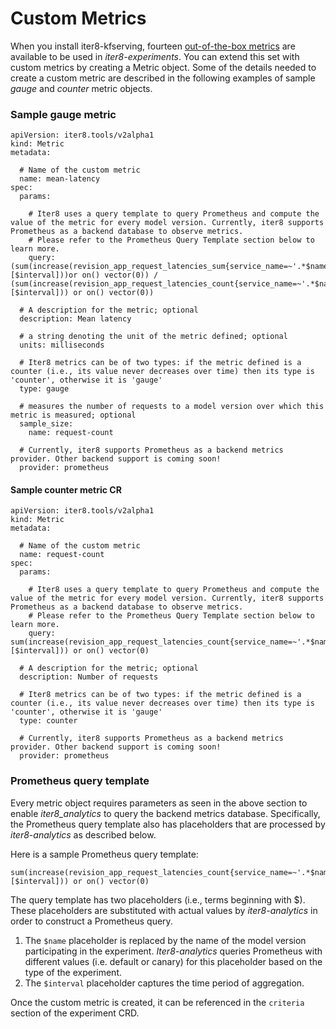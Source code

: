 # Custom Metrics

When you install iter8-kfserving, fourteen [out-of-the-box metrics](metrics_ootb.md) are available to be used in _iter8-experiments_. You can extend this set with custom metrics by creating a Metric object. Some of the details needed to create a custom metric are described in the following examples of sample _gauge_ and _counter_ metric objects.

### Sample gauge metric
```
apiVersion: iter8.tools/v2alpha1
kind: Metric
metadata:

  # Name of the custom metric
  name: mean-latency
spec:
  params:

    # Iter8 uses a query template to query Prometheus and compute the value of the metric for every model version. Currently, iter8 supports Prometheus as a backend database to observe metrics.
    # Please refer to the Prometheus Query Template section below to learn more.
    query: (sum(increase(revision_app_request_latencies_sum{service_name=~'.*$name'}[$interval]))or on() vector(0)) / (sum(increase(revision_app_request_latencies_count{service_name=~'.*$name'}[$interval])) or on() vector(0))
  
  # A description for the metric; optional
  description: Mean latency

  # a string denoting the unit of the metric defined; optional
  units: milliseconds

  # Iter8 metrics can be of two types: if the metric defined is a counter (i.e., its value never decreases over time) then its type is 'counter', otherwise it is 'gauge' 
  type: gauge

  # measures the number of requests to a model version over which this metric is measured; optional
  sample_size: 
    name: request-count

  # Currently, iter8 supports Prometheus as a backend metrics provider. Other backend support is coming soon!
  provider: prometheus
```

#### Sample counter metric CR
```
apiVersion: iter8.tools/v2alpha1
kind: Metric
metadata:

  # Name of the custom metric
  name: request-count
spec:
  params:

    # Iter8 uses a query template to query Prometheus and compute the value of the metric for every model version. Currently, iter8 supports Prometheus as a backend database to observe metrics.
    # Please refer to the Prometheus Query Template section below to learn more.
    query: sum(increase(revision_app_request_latencies_count{service_name=~'.*$name'}[$interval])) or on() vector(0)
  
  # A description for the metric; optional
  description: Number of requests

  # Iter8 metrics can be of two types: if the metric defined is a counter (i.e., its value never decreases over time) then its type is 'counter', otherwise it is 'gauge' 
  type: counter

  # Currently, iter8 supports Prometheus as a backend metrics provider. Other backend support is coming soon!
  provider: prometheus
```

### Prometheus query template

Every metric object requires parameters as seen in the above section to enable _iter8_analytics_ to query the backend metrics database. Specifically, the Prometheus query template also has placeholders that are processed by _iter8-analytics_ as described below.

Here is a sample Prometheus query template:
```
sum(increase(revision_app_request_latencies_count{service_name=~'.*$name'}[$interval])) or on() vector(0)
```

The query template has two placeholders (i.e., terms beginning with $). These placeholders are substituted with actual values by _iter8-analytics_ in order to construct a Prometheus query.
1) The `$name` placeholder is replaced by the name of the model version participating in the experiment. _Iter8-analytics_ queries Prometheus with different values (i.e. default or canary) for this placeholder based on the type of the experiment.
2) The `$interval` placeholder captures the time period of aggregation.

Once the custom metric is created, it can be referenced in the `criteria` section of the experiment CRD.